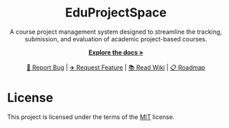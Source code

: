<h1 align="center">EduProjectSpace</h1>

<p align="center">
	A course project management system designed to streamline the tracking, submission, and evaluation of academic project-based courses.
<p>

<p align="center">
  <a href="#" rel="dofollow" target="blank"><strong>Explore the docs »</strong></a>
	<br/>
	<br/>
	<a href="https://github.com/NguyenTriBaoThang/EduProjectSpace/issues/new?assignees=&labels=&projects=&template=bug_report.md&title=%F0%9F%90%9B+Bug+Report%3A+">🐛 Report Bug</a>
	|
	<a href="https://github.com/NguyenTriBaoThang/EduProjectSpace/issues/new?assignees=&labels=&projects=&template=feature_request.md&title=%F0%9F%9A%80+Feature%3A+">✈️ Request Feature</a>
	|
	<a href="https://github.com/NguyenTriBaoThang/EduProjectSpace/wiki">📚 Read Wiki</a>
	|
	<a href="https://github.com/NguyenTriBaoThang/EduProjectSpace/projects?query=is%3Aopen">📋 Roadmap</a>
</p>

# License

<p align="justify">

This project is licensed under the terms of the [MIT](LICENSE) license.

</p>

